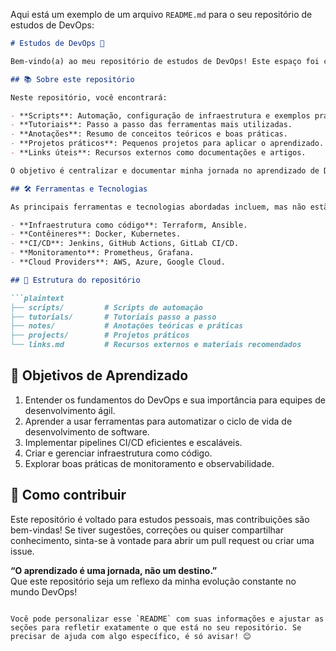 Aqui está um exemplo de um arquivo `README.md` para o seu repositório de estudos de DevOps:  

```markdown
# Estudos de DevOps 🚀

Bem-vindo(a) ao meu repositório de estudos de DevOps! Este espaço foi criado para organizar e compartilhar meu aprendizado relacionado às práticas, ferramentas e conceitos fundamentais do DevOps.

## 📚 Sobre este repositório

Neste repositório, você encontrará:

- **Scripts**: Automação, configuração de infraestrutura e exemplos práticos.
- **Tutoriais**: Passo a passo das ferramentas mais utilizadas.
- **Anotações**: Resumo de conceitos teóricos e boas práticas.
- **Projetos práticos**: Pequenos projetos para aplicar o aprendizado.
- **Links úteis**: Recursos externos como documentações e artigos.

O objetivo é centralizar e documentar minha jornada no aprendizado de DevOps, explorando temas como CI/CD, infraestrutura como código, monitoramento, contêineres, entre outros.

## 🛠️ Ferramentas e Tecnologias

As principais ferramentas e tecnologias abordadas incluem, mas não estão limitadas a:

- **Infraestrutura como código**: Terraform, Ansible.
- **Contêineres**: Docker, Kubernetes.
- **CI/CD**: Jenkins, GitHub Actions, GitLab CI/CD.
- **Monitoramento**: Prometheus, Grafana.
- **Cloud Providers**: AWS, Azure, Google Cloud.

## 📁 Estrutura do repositório

```plaintext
├── scripts/         # Scripts de automação
├── tutorials/       # Tutoriais passo a passo
├── notes/           # Anotações teóricas e práticas
├── projects/        # Projetos práticos
└── links.md         # Recursos externos e materiais recomendados
```

## 🚀 Objetivos de Aprendizado

1. Entender os fundamentos do DevOps e sua importância para equipes de desenvolvimento ágil.
2. Aprender a usar ferramentas para automatizar o ciclo de vida de desenvolvimento de software.
3. Implementar pipelines CI/CD eficientes e escaláveis.
4. Criar e gerenciar infraestrutura como código.
5. Explorar boas práticas de monitoramento e observabilidade.

## 🌟 Como contribuir

Este repositório é voltado para estudos pessoais, mas contribuições são bem-vindas! Se tiver sugestões, correções ou quiser compartilhar conhecimento, sinta-se à vontade para abrir um pull request ou criar uma issue.

**“O aprendizado é uma jornada, não um destino.”**  
Que este repositório seja um reflexo da minha evolução constante no mundo DevOps!
```

Você pode personalizar esse `README` com suas informações e ajustar as seções para refletir exatamente o que está no seu repositório. Se precisar de ajuda com algo específico, é só avisar! 😊
